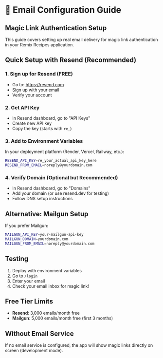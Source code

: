 # 📧 Email Configuration Guide

## Magic Link Authentication Setup

This guide covers setting up real email delivery for magic link authentication in your Remix Recipes application.

## Quick Setup with Resend (Recommended)

### 1. Sign up for Resend (FREE)
- Go to: https://resend.com
- Sign up with your email
- Verify your account

### 2. Get API Key
- In Resend dashboard, go to "API Keys"
- Create new API key
- Copy the key (starts with `re_`)

### 3. Add to Environment Variables
In your deployment platform (Render, Vercel, Railway, etc.):

```bash
RESEND_API_KEY=re_your_actual_api_key_here
RESEND_FROM_EMAIL=noreply@yourdomain.com
```

### 4. Verify Domain (Optional but Recommended)
- In Resend dashboard, go to "Domains"
- Add your domain (or use resend.dev for testing)
- Follow DNS setup instructions

## Alternative: Mailgun Setup

If you prefer Mailgun:
```bash
MAILGUN_API_KEY=your-mailgun-api-key
MAILGUN_DOMAIN=yourdomain.com
MAILGUN_FROM_EMAIL=noreply@yourdomain.com
```

## Testing

1. Deploy with environment variables
2. Go to `/login`
3. Enter your email
4. Check your email inbox for magic link!

## Free Tier Limits

- **Resend**: 3,000 emails/month free
- **Mailgun**: 5,000 emails/month free (first 3 months)

## Without Email Service

If no email service is configured, the app will show magic links directly on screen (development mode).